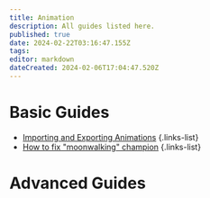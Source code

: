 ```yaml
---
title: Animation
description: All guides listed here.
published: true
date: 2024-02-22T03:16:47.155Z
tags: 
editor: markdown
dateCreated: 2024-02-06T17:04:47.520Z
---
```


# Basic Guides
- [Importing and Exporting Animations](/specific-guide/animation/Importing-and-Exporting-Animation)
{.links-list}
- [How to fix "moonwalking" champion](/specific-guide/animation/How_to_fix_moonwalking)
{.links-list}

# Advanced Guides



